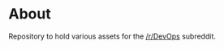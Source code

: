 # About

Repository to hold various assets for the [/r/DevOps](http://reddit.com/r/DevOps) subreddit.

